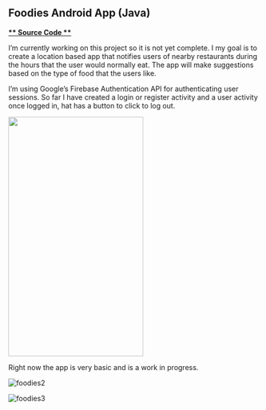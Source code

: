 ## Foodies Android App (Java)

**[ ** Source Code **](https://github.com/schnae1/Foodies)**

I’m currently working on this project so it is not yet complete. I my goal is to create a location based app that notifies users of nearby restaurants during the hours that the user would normally eat. The app will make suggestions based on the type of food that the users like.

I’m using Google’s Firebase Authentication API for authenticating user sessions. So far I have created a login or register activity and a user activity once logged in, hat has a button to click to log out.

<img src="schnae1.github.io/foodies1.jpg" width="270" height="480">

Right now the app is very basic and is a work in progress.

![foodies2](schnae1.github.io/foodies2.jpg)

![foodies3](schnae1.github.io/foodies3.png)

